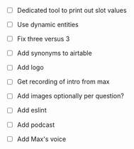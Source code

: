 - [ ] Dedicated tool to print out slot values
- [ ] Use dynamic entities
- [ ] Fix three versus 3
- [ ] Add synonyms to airtable
- [ ] Add logo
- [ ] Get recording of intro from max
- [ ] Add images optionally per question?
- [ ] Add eslint

- [ ] Add podcast
- [ ] Add Max's voice